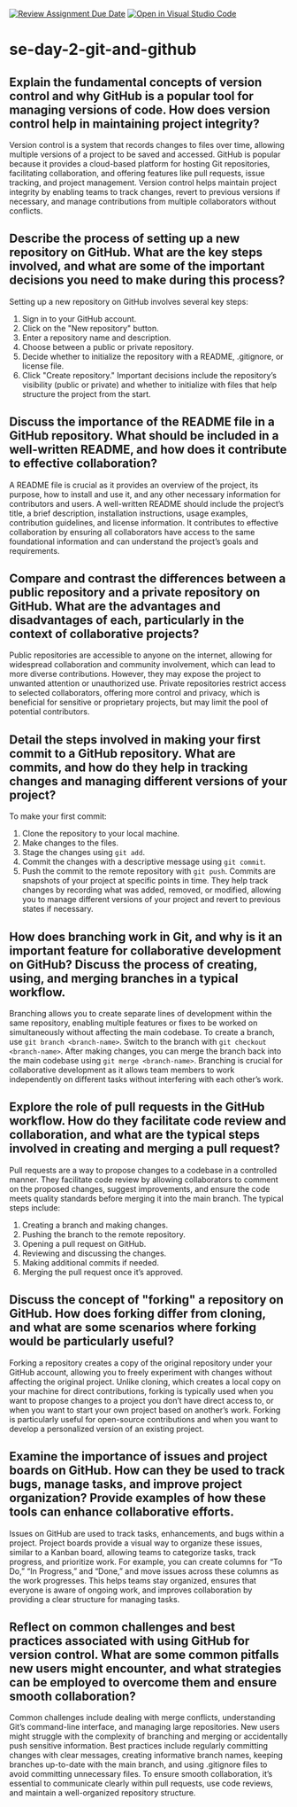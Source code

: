 [![Review Assignment Due Date](https://classroom.github.com/assets/deadline-readme-button-22041afd0340ce965d47ae6ef1cefeee28c7c493a6346c4f15d667ab976d596c.svg)](https://classroom.github.com/a/8wgCKhpZ)
[![Open in Visual Studio Code](https://classroom.github.com/assets/open-in-vscode-2e0aaae1b6195c2367325f4f02e2d04e9abb55f0b24a779b69b11b9e10269abc.svg)](https://classroom.github.com/online_ide?assignment_repo_id=15648468&assignment_repo_type=AssignmentRepo)
# se-day-2-git-and-github

## Explain the fundamental concepts of version control and why GitHub is a popular tool for managing versions of code. How does version control help in maintaining project integrity?
Version control is a system that records changes to files over time, allowing multiple versions of a project to be saved and accessed. GitHub is popular because it provides a cloud-based platform for hosting Git repositories, facilitating collaboration, and offering features like pull requests, issue tracking, and project management. Version control helps maintain project integrity by enabling teams to track changes, revert to previous versions if necessary, and manage contributions from multiple collaborators without conflicts.

## Describe the process of setting up a new repository on GitHub. What are the key steps involved, and what are some of the important decisions you need to make during this process?
Setting up a new repository on GitHub involves several key steps:
1. Sign in to your GitHub account.
2. Click on the "New repository" button.
3. Enter a repository name and description.
4. Choose between a public or private repository.
5. Decide whether to initialize the repository with a README, .gitignore, or license file.
6. Click "Create repository."
Important decisions include the repository’s visibility (public or private) and whether to initialize with files that help structure the project from the start.

## Discuss the importance of the README file in a GitHub repository. What should be included in a well-written README, and how does it contribute to effective collaboration?
A README file is crucial as it provides an overview of the project, its purpose, how to install and use it, and any other necessary information for contributors and users. A well-written README should include the project’s title, a brief description, installation instructions, usage examples, contribution guidelines, and license information. It contributes to effective collaboration by ensuring all collaborators have access to the same foundational information and can understand the project’s goals and requirements.

## Compare and contrast the differences between a public repository and a private repository on GitHub. What are the advantages and disadvantages of each, particularly in the context of collaborative projects?
Public repositories are accessible to anyone on the internet, allowing for widespread collaboration and community involvement, which can lead to more diverse contributions. However, they may expose the project to unwanted attention or unauthorized use. Private repositories restrict access to selected collaborators, offering more control and privacy, which is beneficial for sensitive or proprietary projects, but may limit the pool of potential contributors.

## Detail the steps involved in making your first commit to a GitHub repository. What are commits, and how do they help in tracking changes and managing different versions of your project?
To make your first commit:
1. Clone the repository to your local machine.
2. Make changes to the files.
3. Stage the changes using `git add`.
4. Commit the changes with a descriptive message using `git commit`.
5. Push the commit to the remote repository with `git push`.
Commits are snapshots of your project at specific points in time. They help track changes by recording what was added, removed, or modified, allowing you to manage different versions of your project and revert to previous states if necessary.

## How does branching work in Git, and why is it an important feature for collaborative development on GitHub? Discuss the process of creating, using, and merging branches in a typical workflow.
Branching allows you to create separate lines of development within the same repository, enabling multiple features or fixes to be worked on simultaneously without affecting the main codebase. To create a branch, use `git branch <branch-name>`. Switch to the branch with `git checkout <branch-name>`. After making changes, you can merge the branch back into the main codebase using `git merge <branch-name>`. Branching is crucial for collaborative development as it allows team members to work independently on different tasks without interfering with each other’s work.

## Explore the role of pull requests in the GitHub workflow. How do they facilitate code review and collaboration, and what are the typical steps involved in creating and merging a pull request?
Pull requests are a way to propose changes to a codebase in a controlled manner. They facilitate code review by allowing collaborators to comment on the proposed changes, suggest improvements, and ensure the code meets quality standards before merging it into the main branch. The typical steps include:
1. Creating a branch and making changes.
2. Pushing the branch to the remote repository.
3. Opening a pull request on GitHub.
4. Reviewing and discussing the changes.
5. Making additional commits if needed.
6. Merging the pull request once it’s approved.

## Discuss the concept of "forking" a repository on GitHub. How does forking differ from cloning, and what are some scenarios where forking would be particularly useful?
Forking a repository creates a copy of the original repository under your GitHub account, allowing you to freely experiment with changes without affecting the original project. Unlike cloning, which creates a local copy on your machine for direct contributions, forking is typically used when you want to propose changes to a project you don’t have direct access to, or when you want to start your own project based on another’s work. Forking is particularly useful for open-source contributions and when you want to develop a personalized version of an existing project.

## Examine the importance of issues and project boards on GitHub. How can they be used to track bugs, manage tasks, and improve project organization? Provide examples of how these tools can enhance collaborative efforts.
Issues on GitHub are used to track tasks, enhancements, and bugs within a project. Project boards provide a visual way to organize these issues, similar to a Kanban board, allowing teams to categorize tasks, track progress, and prioritize work. For example, you can create columns for “To Do,” “In Progress,” and “Done,” and move issues across these columns as the work progresses. This helps teams stay organized, ensures that everyone is aware of ongoing work, and improves collaboration by providing a clear structure for managing tasks.

## Reflect on common challenges and best practices associated with using GitHub for version control. What are some common pitfalls new users might encounter, and what strategies can be employed to overcome them and ensure smooth collaboration?
Common challenges include dealing with merge conflicts, understanding Git’s command-line interface, and managing large repositories. New users might struggle with the complexity of branching and merging or accidentally push sensitive information. Best practices include regularly committing changes with clear messages, creating informative branch names, keeping branches up-to-date with the main branch, and using .gitignore files to avoid committing unnecessary files. To ensure smooth collaboration, it’s essential to communicate clearly within pull requests, use code reviews, and maintain a well-organized repository structure.
